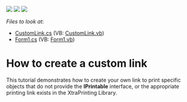 <!-- default badges list -->
![](https://img.shields.io/endpoint?url=https://codecentral.devexpress.com/api/v1/VersionRange/128597270/13.1.4%2B)
[![](https://img.shields.io/badge/Open_in_DevExpress_Support_Center-FF7200?style=flat-square&logo=DevExpress&logoColor=white)](https://supportcenter.devexpress.com/ticket/details/E21)
[![](https://img.shields.io/badge/📖_How_to_use_DevExpress_Examples-e9f6fc?style=flat-square)](https://docs.devexpress.com/GeneralInformation/403183)
<!-- default badges end -->
<!-- default file list -->
*Files to look at*:

* [CustomLink.cs](./CS/CustomLink.cs) (VB: [CustomLink.vb](./VB/CustomLink.vb))
* [Form1.cs](./CS/Form1.cs) (VB: [Form1.vb](./VB/Form1.vb))
<!-- default file list end -->
# How to create a custom link


<p>This tutorial demonstrates how to create your own link to print specific objects that do not provide the <strong>IPrintable</strong> interface, or the appropriate printing link exists in the XtraPrinting Library.</p>

<br/>



